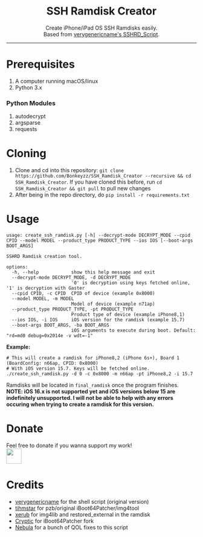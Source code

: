 <h1 align="center">SSH Ramdisk Creator</h1>


<p align="center">
Create iPhone/iPad OS SSH Ramdisks easily.</br>
Based from <a href="https://github.com/verygenericname/SSHRD_Script">verygenericname's SSHRD_Script</a>.
</p>

---

# Prerequisites

1. A computer running macOS/linux
2. Python 3.x

### Python Modules
1. autodecrypt
2. argsparse
3. requests

# Cloning

1. Clone and cd into this repository: `git clone https://github.com/Bonkeyzz/SSH_Ramdisk_Creator --recursive && cd SSH_Ramdisk_Creator`.
If you have cloned this before, run `cd SSH_Ramdisk_Creator && git pull` to pull new changes
2. After being in the repo directory, do `pip install -r requirements.txt`

# Usage
```shell
usage: create_ssh_ramdisk.py [-h] --decrypt-mode DECRYPT_MODE --cpid CPID --model MODEL --product_type PRODUCT_TYPE --ios IOS [--boot-args BOOT_ARGS]

SSHRD Ramdisk creation tool.

options:
  -h, --help            show this help message and exit
  --decrypt-mode DECRYPT_MODE, -d DECRYPT_MODE
                        '0' is decryption using keys fetched online, '1' is decryption with Gaster
  --cpid CPID, -c CPID  CPID of device (example 0x8000)
  --model MODEL, -m MODEL
                        Model of device (example n71ap)
  --product_type PRODUCT_TYPE, -pt PRODUCT_TYPE
                        Product type of device (example iPhone8,1)
  --ios IOS, -i IOS     iOS version for the ramdisk (example 15.7)
  --boot-args BOOT_ARGS, -ba BOOT_ARGS
                        iOS arguments to execute during boot. Default: "rd=md0 debug=0x2014e -v wdt=-1"
```
**Example:**
```shell
# This will create a ramdisk for iPhone8,2 (iPhone 6s+), Board 1 (BoardConfig: n66ap, CPID: 0x8000)
# With iOS version 15.7. Keys will be fetched online.
./create_ssh_ramdisk.py -d 0 -c 0x8000 -m n66ap -pt iPhone8,2 -i 15.7
```
Ramdisks will be located in `final_ramdisk` once the program finishes. </br>
**NOTE: iOS 16.x is not supported yet and iOS versions below 15 are indefinitely unsupported. I will not be able to help with any errors occuring when trying to create a ramdisk for this version.**

# Donate
Feel free to donate if you wanna support my work!
<a href="https://paypal.me/bonkeyzz"></br>
<img src="https://raw.githubusercontent.com/andreostrovsky/donate-with-paypal/master/blue.svg" height="40"></a>

# Credits
- [verygenericname](https://github.com/verygenericname) for the shell script (original version)
- [tihmstar](https://github.com/tihmstar) for pzb/original iBoot64Patcher/img4tool
- [xerub](https://github.com/xerub) for img4lib and restored_external in the ramdisk
- [Cryptic](https://github.com/Cryptiiiic) for iBoot64Patcher fork
- [Nebula](https://github.com/itsnebulalol) for a bunch of QOL fixes to this script
